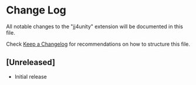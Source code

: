 # Change Log

All notable changes to the "jj4unity" extension will be documented in this file.

Check [Keep a Changelog](http://keepachangelog.com/) for recommendations on how to structure this file.

## [Unreleased]

- Initial release